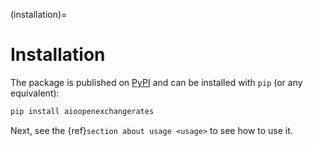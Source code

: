 (installation)=

# Installation

The package is published on [PyPI](https://pypi.org/project/aioopenexchangerates/) and can be installed with `pip` (or any equivalent):

```bash
pip install aioopenexchangerates
```

Next, see the {ref}`section about usage <usage>` to see how to use it.

